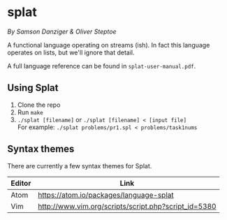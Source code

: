 # splat
*By Samson Danziger & Oliver Steptoe*

A functional language operating on streams (ish). In fact this language operates on lists, but we'll ignore that detail.

A full language reference can be found in `splat-user-manual.pdf`.

## Using Splat

1. Clone the repo
2. Run `make`
3. `./splat [filename]` or `./splat [filename] < [input file]`  
  For example: `./splat problems/pr1.spl < problems/task1nums`

## Syntax themes
There are currently a few syntax themes for Splat.

| Editor | Link |
| ------ | ---- |
| Atom | https://atom.io/packages/language-splat |
| Vim | http://www.vim.org/scripts/script.php?script_id=5380 |



